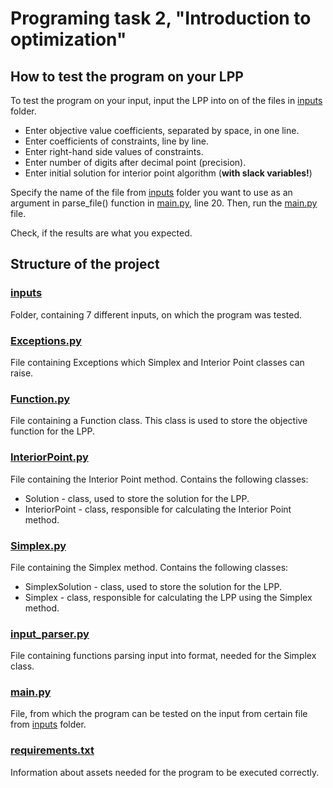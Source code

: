 # Programing task 2, "Introduction to optimization"

## How to test the program on your LPP
To test the program on your input, input the LPP into on of the files in [inputs](https://github.com/optimization-team/interior-point/tree/main/inputs) folder.
- Enter objective value coefficients, separated by space, in one line.
- Enter coefficients of constraints, line by line.
- Enter right-hand side values of constraints.
- Enter number of digits after decimal point (precision).
- Enter initial solution for interior point algorithm (**with slack variables!**) 

Specify the name of the file from [inputs](https://github.com/optimization-team/interior-point/tree/main/inputs) folder you want to use as an argument in parse_file() function in [main.py](https://github.com/optimization-team/interior-point/blob/main/main.py), line 20. Then, run the [main.py](https://github.com/optimization-team/interior-point/blob/main/main.py) file.

Check, if the results are what you expected.
## Structure of the project
### [inputs](https://github.com/optimization-team/interior-point/tree/main/inputs)
Folder, containing 7 different inputs, on which the program was tested.
### [Exceptions.py](https://github.com/optimization-team/interior-point/blob/main/Exceptions.py)
File containing Exceptions which Simplex and Interior Point classes can raise.
### [Function.py](https://github.com/optimization-team/interior-point/blob/main/Function.py)
File containing a Function class. This class is used to store the objective function for the LPP.
### [InteriorPoint.py](https://github.com/optimization-team/interior-point/blob/main/InteriorPoint.py)
File containing the Interior Point method. Contains the following classes:
- Solution - class, used to store the solution for the LPP.
- InteriorPoint - class, responsible for calculating the Interior Point method.
### [Simplex.py](https://github.com/optimization-team/interior-point/blob/main/Simplex.py)
File containing the Simplex method. Contains the following classes:
- SimplexSolution - class, used to store the solution for the LPP.
- Simplex - class, responsible for calculating the LPP using the Simplex method.
### [input_parser.py](https://github.com/optimization-team/interior-point/blob/main/input_parser.py)
File containing functions parsing input into format, needed for the Simplex class.
### [main.py](https://github.com/optimization-team/interior-point/blob/main/main.py)
File, from which the program can be tested on the input from certain file from [inputs](https://github.com/optimization-team/interior-point/tree/main/inputs) folder.
### [requirements.txt](https://github.com/optimization-team/interior-point/blob/main/requirements.txt)
Information about assets needed for the program to be executed correctly.
